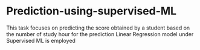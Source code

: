 # Prediction-using-supervised-ML
This task focuses on predicting the score obtained by a student based on the number of study hour for the prediction Linear Regression model under Supervised ML is employed
